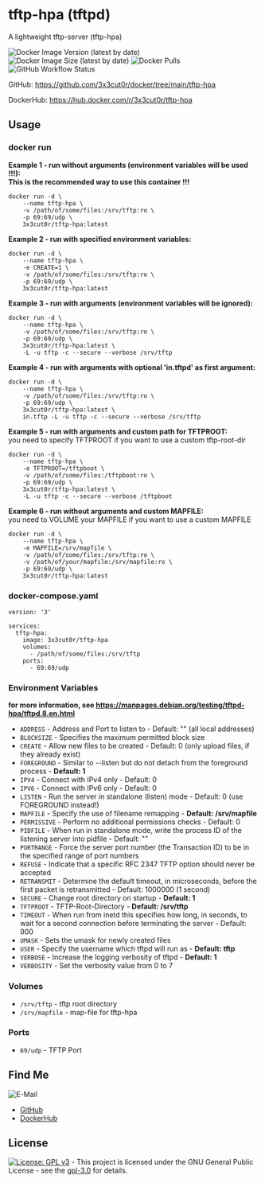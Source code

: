 # tftp-hpa (tftpd)

A lightweight tftp-server (tftp-hpa)

![Docker Image Version (latest by date)](https://img.shields.io/docker/v/3x3cut0r/tftp-hpa)
![Docker Image Size (latest by date)](https://img.shields.io/docker/image-size/3x3cut0r/tftp-hpa)
![Docker Pulls](https://img.shields.io/docker/pulls/3x3cut0r/tftp-hpa)
![GitHub Workflow Status](https://img.shields.io/github/workflow/status/3x3cut0r/docker/build%20tftp-hpa)

GitHub: https://github.com/3x3cut0r/docker/tree/main/tftp-hpa

DockerHub: https://hub.docker.com/r/3x3cut0r/tftp-hpa

## Usage

### docker run

**Example 1 - run without arguments (environment variables will be used !!!):**  
**This is the recommended way to use this container !!!**
```shell
docker run -d \
    --name tftp-hpa \
    -v /path/of/some/files:/srv/tftp:ro \
    -p 69:69/udp \
    3x3cut0r/tftp-hpa:latest
```

**Example 2 - run with specified environment variables:**  
```shell
docker run -d \
    --name tftp-hpa \
    -e CREATE=1 \
    -v /path/of/some/files:/srv/tftp:ro \
    -p 69:69/udp \
    3x3cut0r/tftp-hpa:latest
```

**Example 3 - run with arguments (environment variables will be ignored):**  
```shell
docker run -d \
    --name tftp-hpa \
    -v /path/of/some/files:/srv/tftp:ro \
    -p 69:69/udp \
    3x3cut0r/tftp-hpa:latest \
    -L -u tftp -c --secure --verbose /srv/tftp
```

**Example 4 - run with arguments with optional 'in.tftpd' as first argument:**  
```shell
docker run -d \
    --name tftp-hpa \
    -v /path/of/some/files:/srv/tftp:ro \
    -p 69:69/udp \
    3x3cut0r/tftp-hpa:latest \
    in.tftp -L -u tftp -c --secure --verbose /srv/tftp
```

**Example 5 - run with arguments and custom path for TFTPROOT:**  
you need to specify TFTPROOT if you want to use a custom tftp-root-dir
```shell
docker run -d \
    --name tftp-hpa \
    -e TFTPROOT=/tftpboot \
    -v /path/of/some/files:/tftpboot:ro \
    -p 69:69/udp \
    3x3cut0r/tftp-hpa:latest \
    -L -u tftp -c --secure --verbose /tftpboot
```

**Example 6 - run without arguments and custom MAPFILE:**  
you need to VOLUME your MAPFILE if you want to use a custom MAPFILE
```shell
docker run -d \
    --name tftp-hpa \
    -e MAPFILE=/srv/mapfile \
    -v /path/of/some/files:/srv/tftp:ro \
    -v /path/of/your/mapfile:/srv/mapfile:ro \
    -p 69:69/udp \
    3x3cut0r/tftp-hpa:latest
```

### docker-compose.yaml

```shell
version: '3'

services:
  tftp-hpa:
    image: 3x3cut0r/tftp-hpa
    volumes:
      - /path/of/some/files:/srv/tftp
    ports:
      - 69:69/udp
```

### Environment Variables
**for more information, see https://manpages.debian.org/testing/tftpd-hpa/tftpd.8.en.html**

* `ADDRESS` - Address and Port to listen to - Default: "" (all local addresses)
* `BLOCKSIZE` - Specifies the maximum permitted block size
* `CREATE` - Allow new files to be created - Default: 0 (only upload files, if they already exist)
* `FOREGROUND` - Similar to --listen but do not detach from the foreground process - **Default: 1**
* `IPV4` - Connect with IPv4 only - Default: 0
* `IPV6` - Connect with IPv6 only - Default: 0
* `LISTEN` - Run the server in standalone (listen) mode - Default: 0 (use FOREGROUND instead!)
* `MAPFILE` - Specify the use of filename remapping - **Default: /srv/mapfile**
* `PERMISSIVE` - Perform no additional permissions checks - Default: 0
* `PIDFILE` - When run in standalone mode, write the process ID of the listening server into pidfile - Default: ""
* `PORTRANGE` - Force the server port number (the Transaction ID) to be in the specified range of port numbers
* `REFUSE` - Indicate that a specific RFC 2347 TFTP option should never be accepted
* `RETRANSMIT` - Determine the default timeout, in microseconds, before the first packet is retransmitted - Default: 1000000 (1 second)
* `SECURE` - Change root directory on startup - **Default: 1**
* `TFTPROOT` - TFTP-Root-Directory - **Default: /srv/tftp**
* `TIMEOUT` - When run from inetd this specifies how long, in seconds, to wait for a second connection before terminating the server - Default: 900
* `UMASK` - Sets the umask for newly created files
* `USER` - Specify the username which tftpd will run as - **Default: tftp**
* `VERBOSE` - Increase the logging verbosity of tftpd - **Default: 1**
* `VERBOSITY` - Set the verbosity value from 0 to 7

### Volumes

* `/srv/tftp` - tftp root directory
* `/srv/mapfile` - map-file for tftp-hpa

### Ports

* `69/udp` - TFTP Port

## Find Me

![E-Mail](https://img.shields.io/badge/E--Mail-executor55%40gmx.de-red)
* [GitHub](https://github.com/3x3cut0r)
* [DockerHub](https://hub.docker.com/u/3x3cut0r)

## License

[![License: GPL v3](https://img.shields.io/badge/License-GPLv3-blue.svg)](https://www.gnu.org/licenses/gpl-3.0) - This project is licensed under the GNU General Public License - see the [gpl-3.0](https://www.gnu.org/licenses/gpl-3.0.en.html) for details.
